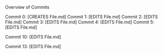 Overview of Commits

Commit 0: [CREATES File.md]
Commit 1: [EDITS File.md]
Commit 2: [EDITS File.md]
Commit 3: [EDITS File.md]
Commit 4: [EDITS File.md]
Commit 5: [EDITS File.md]

Commit 10: [EDITS File.md]

Commit 13: [EDITS File.md]